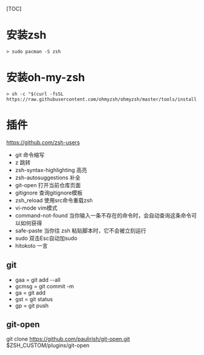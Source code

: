 [TOC]

# 安装zsh
```
> sudo pacman -S zsh
```

# 安装oh-my-zsh
```
> sh -c "$(curl -fsSL https://raw.githubusercontent.com/ohmyzsh/ohmyzsh/master/tools/install.sh)"
```

# 插件
https://github.com/zsh-users

+ git 命令缩写
+ z 跳转
+ zsh-syntax-highlighting 高亮
+ zsh-autosuggestions 补全
+ git-open 打开当前仓库页面
+ gitignore 查询gitignore模板
+ zsh_reload 使用src命令重载zsh
+ vi-mode vim模式
+ command-not-found 当你输入一条不存在的命令时，会自动查询这条命令可以如何获得
+ safe-paste 当你往 zsh 粘贴脚本时，它不会被立刻运行
+ sudo 双击Esc自动加sudo
+ hitokoto 一言

## git
+ gaa = git add --all
+ gcmsg = git commit -m
+ ga = git add
+ gst = git status
+ gp = git push

## git-open
git clone https://github.com/paulirish/git-open.git $ZSH_CUSTOM/plugins/git-open
